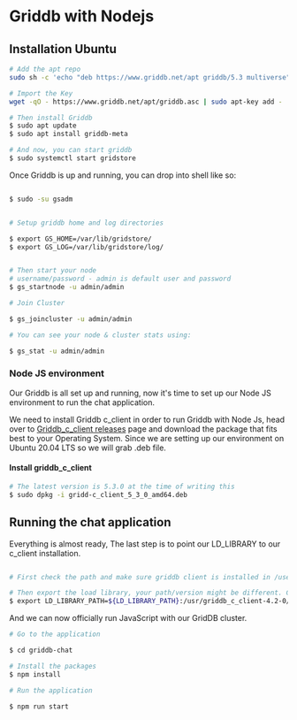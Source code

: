 # Griddb with Nodejs

## Installation Ubuntu

```bash
# Add the apt repo
sudo sh -c 'echo "deb https://www.griddb.net/apt griddb/5.3 multiverse" >>  /etc/apt/sources.list.d/griddb.list'

# Import the Key
wget -qO - https://www.griddb.net/apt/griddb.asc | sudo apt-key add -

# Then install Griddb
$ sudo apt update
$ sudo apt install griddb-meta

# And now, you can start griddb
$ sudo systemctl start gridstore

```

Once Griddb is up and running, you can drop into shell like so:

```bash

$ sudo -su gsadm


# Setup griddb home and log directories

$ export GS_HOME=/var/lib/gridstore/
$ export GS_LOG=/var/lib/gridstore/log/


# Then start your node
# username/password - admin is default user and password
$ gs_startnode -u admin/admin

# Join Cluster

$ gs_joincluster -u admin/admin

# You can see your node & cluster stats using:

$ gs_stat -u admin/admin
```

### Node JS environment

Our Griddb is all set up and running, now it's time to set up our Node JS environment to run the chat application.

We need to install Griddb c_client in order to run Griddb with Node Js, head over to [Griddb_c_client releases](https://github.com/griddb/c_client/releases) page and download the package that fits best to your Operating System. Since we are setting up our environment on Ubuntu 20.04 LTS so we will grab .deb file.

#### Install griddb_c_client

```bash
# The latest version is 5.3.0 at the time of writing this
$ sudo dpkg -i gridd-c_client_5_3_0_amd64.deb

```

## Running the chat application

Everything is almost ready, The last step is to point our LD_LIBRARY to our c_client installation.

```bash

# First check the path and make sure griddb client is installed in /user

# Then export the load library, your path/version might be different. Change accordingly
$ export LD_LIBRARY_PATH=${LD_LIBRARY_PATH}:/usr/griddb_c_client-4.2-0/lib/

```

And we can now officially run JavaScript with our GridDB cluster.

```bash
# Go to the application

$ cd griddb-chat

# Install the packages
$ npm install

# Run the application

$ npm run start
```
